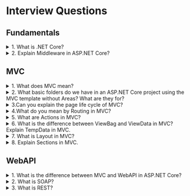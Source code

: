 # Interview Questions

## Fundamentals

<details>
  <summary>1. What is .NET Core?</summary>

> **Answer:**
> .NET Core is a newer version of .NET, which is cross-platform, supporting Windows, MacOS and Linux, and can be used in device, cloud, and embedded/IoT scenarios. 
> .NET Core is compatible with .NET Framework, Xamarin and Mono, via the .NET Standard Library.

</details>

<details>
  <summary>2. Explain Middleware in ASP.NET Core?</summary>
  
> **Answer:**
> Middleware is software that application assembles into the pipeline to handle requests and responses. 
> Each part chooses to pass the request on to the next part in the pipeline, and can do certain actions before and after application invokes the next part in the pipeline. 
> In ASP.NET we had modules, handlers, web.config and other things that we used to deal with requests. In ASP.NET Core we have middleware.

</details>

## MVC

<details>
  <summary>1. What does MVC mean?</summary>

> **Answer:**
> Model-View-Controller is an architectural pattern. The main idea is to separate business logic from an application’s UI. 
> Application logic is located in controllers.
> Views are responsible for the UI rendering. 
> Models are usually used for data transfer back and forth between controllers and views.

</details>

<details>
  <summary>2. What basic folders do we have in an ASP.NET Core project using the MVC template without Areas? What are they for?</summary>

> **Answer:**
> wwwroot: The root folder of a site, publicly accessible, contains subfolders for static files (CSS, images, JS, etc.).
> Controllers: A default folder for application controllers.
> Views: It contains a folder for every controller, plus a special folder Shared for views used by multiple views/controllers. 

</details>

<details>
  <summary>3.Can you explain the page life cycle of MVC?</summary>
  
> **Answer:**
> The process follows in the sequence
> * App initialization
> * Routing
> * Instantiate and execute controller
> * Locate and invoke controller action
> * Instantiate and render view

</details>

<details>
  <summary>4.What do you mean by Routing in MVC?</summary>
  
> **Answer:**
> Routing is a pattern matching mechanism of incoming requests to the URL patterns which are registered in route table.

</details>

<details>
  <summary>5. What are Actions in MVC?</summary>
  
> **Answer:**
> Actions are the methods in Controller class which is responsible for returning the view or json data. Action will mainly have the return type - "ActionResult" and it will be invoked from method : "InvokeAction()" called by controller.

</details>

<details>
  <summary>6. What is the difference between ViewBag and ViewData in MVC? Explain TempData in MVC. </summary>
  
> **Answer:**
> ViewBag is a wrapper around ViewData, which allows to create dynamic properties. Advantage of viewbag over viewdata will be:
> * In ViewBag no need to typecast the objects as in ViewData.
> * ViewBag will take advantage of dynamic keyword. But before using ViewBag we have to keep in mind that ViewBag is slower than ViewData.
> TempData is a key-value pair like ViewData, but derived from “TempDataDictionary” class. It is used when the data is to be used in two consecutive requests, this could be between the actions or between the controllers.

</details>

<details>
  <summary>7. What is Layout in MVC?</summary>
  
> **Answer:**
> Layout Views are similar to master pages in traditional web forms. This is used to set the common look across multiple Views, if the layout is specified for these specific Views.

</details>

<details>
  <summary>8. Explain Sections in MVC.</summary>
  
> **Answer:**
> Section are the part of HTML which is to be rendered in layout View. In Layout View we will use the `@RenderSection("SectionName")` syntax for rendering the HTML.
> If any child page does not have the section defined then error will be thrown. So to avoid that we can make section not required by `@RenderSection(SectionName, required: false)`

</details>

## WebAPI

<details>
  <summary>1. What is the difference between MVC and WebAPI in ASP.NET Core?</summary>
  
> **Answer:**
> * We can use the MVC for developing the Web application that replies as both data and views but the Web API is used for generating the HTTP services that replies only as data
> * In the Web API the request performs tracing with the actions depending on the HTTP services but the MVC request performs tracing with the action name.
> * The Web API returns the data in various formats, such as JSON, XML and other format based on the accept header of the request. But the MVC returns the data in the JSON format by using JSONResult
> * The Web API supports content negotiation, self hosting. All these are not supported by the MVC
> * The Web API helps the creation of RESTful services over the .Net Core but the MVC does not support.

</details>

<details>
  <summary>2. What is SOAP?</summary>
  
> **Answer:**
> SOAP is a simple XML-based protocol that enables applications to exchange information over HTTP. SOAP provides a way to communicate between applications that are running on different operating systems, with different technologies and programming languages.

</details>

<details>
  <summary>3. What is REST?</summary>

> **Answer:**
>
> REST is acronym for **RE**presentational **S**tate **T**ransfer.
> It is an architecture style for designing loosely coupled applications over HTTP, that is often used in the development of web services. REST does not enforce any rule regarding how it should be implemented at lower level, it just put high level design guidelines and leave you to think of your own implementation.

</details>
